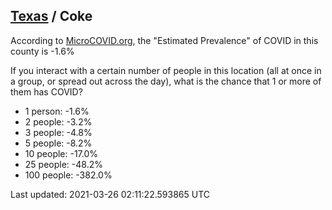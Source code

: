 
## [Texas](/united-states/texas) / Coke

According to [MicroCOVID.org](http://microcovid.org),
the "Estimated Prevalence" of COVID in this county is -1.6%

If you interact with a certain number of people in this location
(all at once in a group, or spread out across the day), what is the chance that
1 or more of them has COVID?

- 1 person: -1.6%
- 2 people: -3.2%
- 3 people: -4.8%
- 5 people: -8.2%
- 10 people: -17.0%
- 25 people: -48.2%
- 100 people: -382.0%

Last updated: 2021-03-26 02:11:22.593865 UTC
